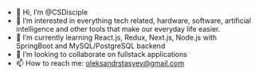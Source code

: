- 👋 Hi, I’m @CSDisciple
- 👀 I’m interested in everything tech related, hardware, software, artificial intelligence and other tools that make our everyday life easier.
- 🌱 I’m currently learning React.js, Redux, Next.js, Node.js with SpringBoot and MySQL/PostgreSQL backend
- 💞️ I’m looking to collaborate on fullstack applications
- 📫 How to reach me: oleksandrstasyev@gmail.com

<!---
CSDisciple/CSDisciple is a ✨ special ✨ repository because its `README.md` (this file) appears on your GitHub profile.
You can click the Preview link to take a look at your changes.
--->
